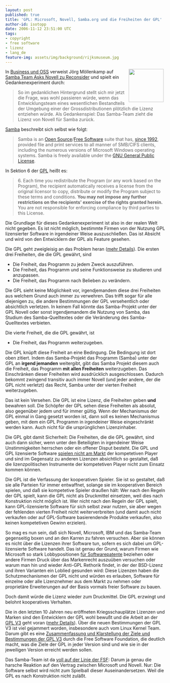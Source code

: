 ```yaml
---
layout: post
published: true
title: 'GPL: Microsoft, Novell, Samba.org und die Freiheiten der GPL'
author-id: isotopp
date: 2006-11-12 23:51:00 UTC
tags:
- copyright
- free software
- lizenz
- lang_de
feature-img: assets/img/background/rijksmuseum.jpg
---
```

<!-- s9ymdb:1270 --><img width='110' height='104' style="float: right; border: 0px; padding-left: 5px; padding-right: 5px;" src="/uploads/20040415-gnu-head-sm.serendipityThumb.jpg" alt="" /> 
In <a href="http://www.c0t0d0s0.org/archives/2233-Business-und-OSS.html">Business und OSS</a> verweist Jörg Möllenkamp auf <a href="http://news.samba.org/announcements/team_to_novell/">Samba Team Asks Novell zu Reconsider</a> und spielt ein Gedankenexperiment durch: <blockquote>So im gedanklichen Hintergrund stellt sich mir jetzt die Frage, was wohl passieren würde, wenn das Entwicklungsteam eines wesentlichen Bestandteils der Umgebung einer der Grossdistributionen plötzlich die Lizenz entziehen würde. Als Gedankenspiel: Das Samba-Team zieht die Lizenz von Novell für Samba zurück.</blockquote>



<a href="http://www.samba.org">Samba</a> beschreibt sich selbst wie folgt: <blockquote>Samba is an <a href="http://www.opensource.org/">Open Source</a>/<a href="http://www.gnu.org/philosophy/free-sw.html">Free Software</a> suite that has, <a href="http://us5.samba.org/samba/docs/10years.html">since 1992</a>, provided file and print services to all manner of SMB/CIFS clients, including the numerous versions of Microsoft Windows operating systems. Samba is freely available under the <a href="http://us5.samba.org/samba/docs/GPL.html">GNU General Public License</a>.</blockquote>

In Sektion 6 der <a href="http://us5.samba.org/samba/docs/GPL.html">GPL</a> heißt es: <blockquote>6. Each time you redistribute the Program (or any work based on the Program), the recipient automatically receives a license from the original licensor to copy, distribute or modify the Program subject to these terms and conditions. <b>You may not impose any further restrictions on the recipients' exercise of the rights granted herein.</b> You are not responsible for enforcing compliance by third parties to
this License.</blockquote>  Die Grundlage für dieses Gedankenexperiment ist also in der realen Welt nicht gegeben. Es ist nicht möglich, bestimmte Firmen von der Nutzung GPL lizensierter Software in irgendeiner Weise auszuschließen. Das ist Absicht und wird von den Entwicklern der GPL als Feature gesehen.

Die GPL geht zweigleisig an das Problem heran (<a href="http://blog.koehntopp.de/archives/680-Von-der-GPL.html">mehr Details</a>). Die ersten drei Freiheiten, die die GPL gewährt, sind <ul><li>Die Freiheit, das Programm zu jedem Zweck auszuführen.</li><li>Die Freiheit, das Programm und seine Funktionsweise zu studieren und anzupassen.</li><li>Die Freiheit, das Programm nach Belieben zu verändern.</li></ul> Die GPL sieht keine Möglichkeit vor, irgendjemandem diese drei Freiheiten aus welchem Grund auch immer zu verwehren. Das trifft sogar für alle diejenigen zu, die andere Bestimmungen der GPL versehentlich oder absichtlich verletzen. In keinem Fall könnte das Samba-Projekt unter der GPL Novell oder sonst irgendjemandem die Nutzung von Samba, das Studium des Samba-Quelltextes oder die Veränderung des Samba-Quelltextes verbieten.

Die vierte Freiheit, die die GPL gewährt, ist <ul><li>Die Freiheit, das Programm weiterzugeben.</li></ul> Die GPL knüpft diese Freiheit an eine Bedingung. Die Bedingung ist dort oben zitiert. Indem das Samba-Projekt das Programm (Samba) unter der GPL an <b>irgend jemanden</b> weitergibt, gibt das Samba Projekt diesem auch die Freiheit, das Programm <b>mit allen Freiheiten</b> weiterzugeben. Das Einschränken dieser Freiheiten wird ausdrücklich ausgeschlossen. Dadurch bekommt zwingend transitiv auch immer Novell (und jeder andere, der die GPL nicht verletzt) das Recht, Samba unter der vierten Freiheit weiterzugeben.

Das ist kein Versehen. Die GPL ist eine Lizenz, die Freiheiten geben <b>und</b> bewahren soll. Die Schöpfer der GPL sehen diese Freiheiten als absolut, also gegenüber jedem und für immer gültig. Wenn der Mechanismus der GPL einmal in Gang gesetzt worden ist, dann soll es keinen Mechanismus geben, mit dem ein GPL Programm in irgendeiner Weise eingeschränkt werden kann. Auch nicht für die ursprünglichen Lizenzinhaber.

Die GPL gibt damit Sicherheit: Die Freiheiten, die die GPL gewährt, sind auch dann sicher, wenn unter den Beteiligten in irgendeiner Weise Unstimmigkeiten herrschen oder ein offener Disput besteht. Die GPL und GPL lizensierte Software <a href="http://blog.koehntopp.de/archives/1411-GPL-Marktdurchdringung-ist-kein-Wert-an-sich.html">spielen nicht am Markt</a> der kompetetiven Player und sind im Gegensatz zu anderen Lizenzen absichtlich so gestaltet, daß die lizenzpolitischen Instrumente der kompetetiven Player nicht zum Einsatz kommen können.

Die GPL ist die Verfassung der kooperativen Spieler. Sie ist so gestaltet, daß sie alle Parteien für immer entwaffnet, solange sie im kooperativen Bereich spielen, und daß sie kompetetive Spieler draußen hält: Wer nach den Regeln der GPL spielt, kann die GPL nicht als Druckmittel einsetzen, weil dies nach Konstruktion nicht möglich ist. Wer nicht nach den Regeln der GPL spielt, kann GPL-lizensierte Software für sich selbst zwar nutzen, sie aber wegen der fehlenden vierten Freiheit nicht weiterverbreiten (und damit auch nicht verkaufen oder auf GPL-Software basierendende Produkte verkaufen, also keinen kompetetiven Gewinn erzielen).

So mag es nun sein, daß sich Novell, Microsoft, IBM und das Samba-Team gegenseitig boxen und an den Karren zu fahren versuchen. Aber sie können es nicht über die Lizenzen ihrer Software tun, sofern es sich dabei um GPL-lizensierte Software handelt. Das ist genau der Grund, warum Firmen wie Microsoft so stark Lobbypositionen <a href="http://www.heise.de/newsticker/meldung/80891">für Softwarepatente</a> beziehen oder andere Firmen Druck über das Markenrecht auszuüben versuchen oder warum man hin und wieder Anti-GPL Rethorik findet, in der der BSD-Lizenz und ihren Varianten ein Loblied gesunden wird: Diese Lizenzen haben die Schutzmechanismen der GPL nicht und würden es erlauben, Software für einzelne oder alle Lizenznehmer aus dem Markt zu nehmen oder proprietäre Erweiterungen auf der Basis vormals freier Software zu bauen.

Doch damit würde die Lizenz wieder zum Druckmittel. Die GPL erzwingt und belohnt kooperatives Verhalten.

Die in den letzten 10 Jahren neu eröffneten Kriegsschauplätze Lizenzen und Marken sind den Entwicklern der GPL wohl bewußt und die Arbeit an der <a href="http://gplv3.fsf.org/gpl-draft-2006-07-27.html">GPL V3</a> geht voran (<a href="http://blog.koehntopp.de/archives/1350-GPL-V3-2nd-draft.html">mehr Details</a>). Über die neuen Bestimmungen der GPL V3 ist viel gejammert worden, insbesondere auch vom Linux Kernel Team. Darum gibt es eine <a href="http://www.fsf.org/news/gplv3-clarification">Zusammenfassung und Klarstellung der Ziele und Bestimmungen der GPL V3</a> durch die Free Software Foundation, die deutlich macht, was die Ziele der GPL in jeder Version sind und wie sie in der jeweiligen Version erreicht werden sollen.

Das Samba-Team ist da <a href="http://news.samba.org/announcements/team_to_novell/">voll auf der Linie der FSF</a>: Darum ja genau die harsche Reaktion auf den Vertrag zwischen Microsoft und Novell. Nur: Die Software selbst wird nicht zum Spielball dieser Auseinandersetzen. Weil die GPL es nach Konstruktion nicht zuläßt.
